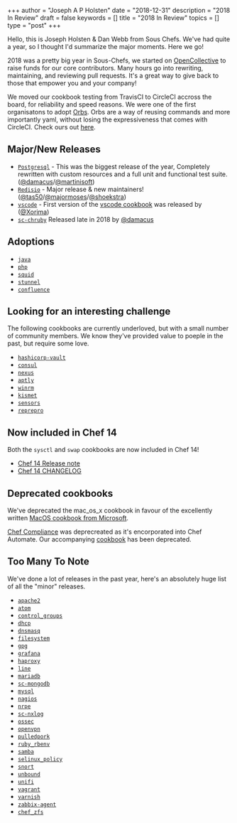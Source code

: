 +++
author = "Joseph A P Holsten"
date = "2018-12-31"
description = "2018 In Review"
draft = false
keywords = []
title = "2018 In Review"
topics = []
type = "post"
+++

Hello, this is Joseph Holsten & Dan Webb from Sous Chefs. We've had quite a year, so I thought I'd summarize the major moments. Here we go!

2018 was a pretty big year in Sous-Chefs, we started on [OpenCollective](https://opencollective.com/sous-chefs) to raise funds for our core contributors. Many hours go into rewriting, maintaining, and reviewing pull requests. It's a great way to give back to those that empower you and your company!

We moved our cookbook testing from TravisCI to CircleCI accross the board, for reliability and speed reasons. We were one of the first organisatons to adopt [Orbs](https://circleci.com/orbs/). Orbs are a way of reusing commands and more importantly yaml, without losing the expressiveness that comes with CircleCI. Check ours out [here](https://github.com/sous-chefs/orbs).

## Major/New Releases

- [`Postgresql`](https://github.com/sous-chefs/postgresql/blob/master/CHANGELOG.md) - This was the biggest release of the year, Completely rewritten with custom resources and a full unit and functional test suite. ([@damacus](https://github.com/damacus)/[@martinisoft](https://github.com/martinisoft))
- [`Redisio`](https://supermarket.chef.io/cookbooks/redisio) - Major release & new maintainers! ([@tas50](https://github.com/tas50)/[@majormoses](https://github.com/majormoses)/[@shoekstra](https://github.com/shoekstra))
- [`vscode`](https://supermarket.chef.io/cookbooks/sc_vscode) - First version of the [vscode cookbook](https://github.com/sous-chefs/vscode) was released by ([@Xorima](https://github.com/Xorima))
- [`sc-chruby`](https://supermarket.chef.io/cookbooks/sc-chruby) Released late in 2018 by [@damacus](https://github.com/damacus)

## Adoptions

- [`java`](https://supermarket.chef.io/cookbooks/java)
- [`php`](https://supermarket.chef.io/cookbooks/php)
- [`squid`](https://supermarket.chef.io/cookbooks/squid)
- [`stunnel`](https://supermarket.chef.io/cookbooks/stunnel)
- [`confluence`](https://github.com/sous-chefs/confluence)

## Looking for an interesting challenge

The following cookbooks are currently underloved, but with a small number of community members. We know they've provided value to poeple in the past, but require some love.

- [`hashicorp-vault`](www.github.com/sous-chefs/hashicorp-vault)
- [`consul`](www.github.com/sous-chefs/consul)
- [`nexus`](www.github.com/sous-chefs/nexus)
- [`aptly`](www.github.com/sous-chefs/aptly)
- [`winrm`](www.github.com/sous-chefs/winrm)
- [`kismet`](www.github.com/sous-chefs/kismet)
- [`sensors`](www.github.com/sous-chefs/sensors)
- [`reprepro`](www.github.com/sous-chefs/reprepro)

## Now included in Chef 14

Both the `sysctl` and `swap` cookbooks are now included in Chef 14!

- [Chef 14 Release note](https://docs.chef.io/release_notes.html#new-resources)
- [Chef 14 CHANGELOG](https://github.com/chef/chef/blob/master/CHANGELOG.md#v140190-2018-04-03)

## Deprecated cookbooks

We've deprecated the mac_os_x cookbook in favour of the excellently written [MacOS cookbook from Microsoft](https://github.com/Microsoft/macos-cookbook).

[Chef Compliance](https://docs.chef.io/chef_compliance.html) was deprecreated as it's encorporated into Chef Automate. Our accompanying [cookbook](http://supermarket.chef.io/cookbooks/chef-compliance) has been deprecated.

## Too Many To Note

We've done a lot of releases in the past year, here's an absolutely huge list of all the "minor" releases.

- [`apache2`](https://supermarket.chef.io/cookbooks/apache2)
- [`atom`](https://supermarket.chef.io/cookbooks/atom)
- [`control_groups`](https://supermarket.chef.io/cookbooks/control_groups)
- [`dhcp`](https://supermarket.chef.io/cookbooks/dhcp)
- [`dnsmasq`](https://supermarket.chef.io/cookbooks/dnsmasq)
- [`filesystem`](https://supermarket.chef.io/cookbooks/filesystem)
- [`gpg`](https://supermarket.chef.io/cookbooks/gpg)
- [`grafana`](https://supermarket.chef.io/cookbooks/grafana)
- [`haproxy`](https://supermarket.chef.io/cookbooks/haproxy)
- [`line`](https://supermarket.chef.io/cookbooks/line)
- [`mariadb`](https://supermarket.chef.io/cookbooks/mariadb)
- [`sc-mongodb`](https://supermarket.chef.io/cookbooks/sc-mongodb)
- [`mysql`](https://supermarket.chef.io/cookbooks/mysql)
- [`nagios`](https://supermarket.chef.io/cookbooks/nagios)
- [`nrpe`](https://supermarket.chef.io/cookbooks/nrpe)
- [`sc-nxlog`](https://supermarket.chef.io/cookbooks/sc-nxlog)
- [`ossec`](https://supermarket.chef.io/cookbooks/ossec)
- [`openvpn`](https://supermarket.chef.io/cookbooks/openvpn)
- [`pulledpork`](https://supermarket.chef.io/cookbooks/pulledpork)
- [`ruby_rbenv`](https://supermarket.chef.io/cookbooks/ruby_rbenv)
- [`samba`](https://supermarket.chef.io/cookbooks/samba)
- [`selinux_policy`](https://supermarket.chef.io/cookbooks/selinux_policy)
- [`snort`](https://supermarket.chef.io/cookbooks/snort)
- [`unbound`](https://supermarket.chef.io/cookbooks/unbound)
- [`unifi`](https://supermarket.chef.io/cookbooks/unifi)
- [`vagrant`](https://supermarket.chef.io/cookbooks/vagrant)
- [`varnish`](https://supermarket.chef.io/cookbooks/varnish)
- [`zabbix-agent`](https://supermarket.chef.io/cookbooks/zabbix)
- [`chef_zfs`](https://supermarket.chef.io/cookbooks/chef_zfs)
